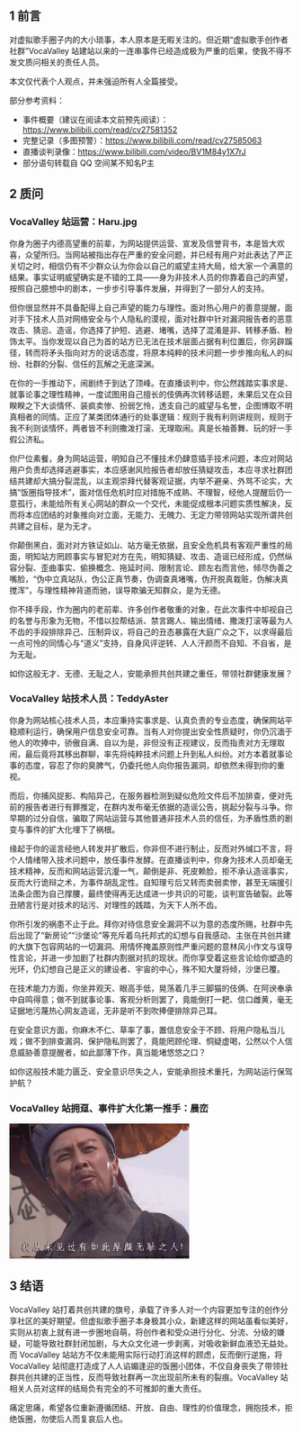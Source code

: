 ## 1 前言

对虚拟歌手圈子内的大小琐事，本人原本是无暇关注的。但近期“虚拟歌手创作者社群”VocaValley 站建站以来的一连串事件已经造成极为严重的后果，使我不得不发文质问相关的责任人员。

本文仅代表个人观点，并未强迫所有人全篇接受。

部分参考资料：

- 事件概要（建议在阅读本文前预先阅读）：<https://www.bilibili.com/read/cv27581352>
- 完整记录（多图预警）：<https://www.bilibili.com/read/cv27585063>
- 直播谈判录像：<https://www.bilibili.com/video/BV1M84y1X7rJ>
- 部分语句转载自 QQ 空间某不知名P主

## 2 质问

### VocaValley 站运营：Haru.jpg

你身为圈子内德高望重的前辈，为网站提供运营、宣发及信誉背书，本是皆大欢喜，众望所归。当网站被指出存在严重的安全问题，并已经有用户对此表达了严正关切之时，相信仍有不少群众认为你会以自己的威望主持大局，给大家一个满意的结果。事实证明威望确实是不错的工具——身为非技术人员的你靠着自己的声望，按照自己臆想中的剧本，一步步引导事件发展，并得到了一部分人的支持。

但你很显然并不具备配得上自己声望的能力与理性。面对热心用户的善意提醒，面对手下技术人员对网络安全与个人隐私的漠视，面对社群中针对漏洞报告者的恶意攻击、猜忌、造谣，你选择了护短、逃避、堵嘴，选择了混淆是非、转移矛盾、粉饰太平。当你发现以自己为首的站方已无法在技术层面占据有利位置后，你另辟蹊径，转而将矛头指向对方的说话态度，将原本纯粹的技术问题一步步推向私人的纠纷、社群的分裂、信任的瓦解之无底深渊。

在你的一手推动下，闹剧终于到达了顶峰。在直播谈判中，你公然践踏实事求是、就事论事之理性精神，一度试图用自己擅长的伎俩再次转移话题，未果后又在众目睽睽之下大谈情怀、装疯卖惨、扮弱乞怜，透支自己的威望与名誉，企图博取不明真相者的同情。正应了某类团体通行的处事逻辑：规则于我有利则讲规则，规则于我不利则谈情怀，两者皆不利则撒泼打滚、无理取闹。真是长袖善舞、玩的好一手假公济私。

你尸位素餐，身为网站运营，明知自己不懂技术仍肆意插手技术问题，本应对网站用户负责却选择逃避事实，本应感谢风险报告者却放任猜疑攻击，本应寻求社群团结共建却大搞分裂混乱，以主观崇拜代替客观证据，内举不避亲、外骂不论实，大搞“饭圈指导技术”，面对信任危机时应对措施不成熟、不理智，经他人提醒后仍一意孤行，未能给所有关心网站的群众一个交代，未能促成根本问题实质性解决，反而将本应团结的对象推向对立面，无能力、无魄力、无定力带领网站实现所谓共创共建之目标，是为无才。

你颠倒黑白，面对对方铁证如山、站方毫无依据，且安全危机具有客观严重性的局面，明知站方罔顾事实与冒犯对方在先，明知猜疑、攻击、造谣已经形成，仍然纵容分裂、歪曲事实、偷换概念、拖延时间、限制言论、顾左右而言他，倾尽伪善之嘴脸，“伪中立真站队，伪公正真节奏，伪调查真堵嘴，伪开脱真栽赃，伪解决真搅浑”，与理性精神背道而驰，误导欺骗无知群众，是为无德。

你不择手段，作为圈内的老前辈、许多创作者敬重的对象，在此次事件中却视自己的名誉与形象为无物，不惜以拉帮结派、禁言踢人、输出情绪、撒泼打滚等最为人不齿的手段排除异己、压制异议，将自己的丑态暴露在大庭广众之下，以求得最后一点可怜的同情心与“道义”支持，自身风评逆转、人人汗颜而不自知、不自省，是为无耻。

如你这般无才、无德、无耻之人，安能承担共创共建之重任，带领社群健康发展？

### VocaValley 站技术人员：TeddyAster

你身为网站核心技术人员，本应秉持实事求是、认真负责的专业态度，确保网站平稳顺利运行，确保用户信息安全可靠。当有人对你提出安全性质疑时，你仍沉湎于他人的吹捧中，骄傲自满、自以为是，非但没有正视建议，反而指责对方无理取闹，最后竟将其移出群聊，率先将纯粹技术问题上升到私人纠纷。对方本着就事论事的态度，容忍了你的臭脾气，仍委托他人向你报告漏洞，却依然未得到你的重视。

而后，你捕风捉影、构陷异己，在服务器检测到疑似危险文件后不加排查，便对先前的报告者进行有罪推定，在群内发布毫无依据的造谣公告，挑起分裂与斗争。你早期的过分自信，骗取了网站运营与其他普通非技术人员的信任，为矛盾性质的剧变与事件的扩大化埋下了祸根。

缘起于你的谣言经他人转发并扩散后，你非但不进行制止，反而对外缄口不言，将个人情绪带入技术问题中，放任事件发酵。在直播谈判中，你身为技术人员却毫无技术精神，反而和网站运营沆瀣一气，颠倒是非、死皮赖脸，拒不承认造谣事实，反而大行诡辩之术，为事件胡乱定性。自知理亏后又转而卖弱卖惨，甚至无端援引法条企图为自己撑腰，最终使得再无达成进一步共识的可能，谈判宣告破裂。此等丑陋言行是对技术的玷污、对理性的践踏，为天下人所不齿。

你所引发的祸患不止于此。拜你对待信息安全漏洞不以为意的态度所赐，社群中先后出现了“新房论”“沙堡论”等充斥着乌托邦式的幻想与自我感动、主张在共创共建的大旗下包容网站的一切漏洞、用情怀掩盖原则性严重问题的意林风小作文与误导性言论，并进一步加剧了社群内割据对抗的现状。而你享受着这些言论给你塑造的光环，仍幻想自己是正义的建设者、宇宙的中心，殊不知大厦将倾，沙堡已覆。

在技术能力方面，你坐井观天、眼高手低，晃荡着几手三脚猫的伎俩、在阿谀奉承中自鸣得意；做不到就事论事、客观分析则罢了，竟能倒打一耙、信口雌黄，毫无证据地污蔑热心网友造谣，无非是听不到吹捧便排除异己耳。

在安全意识方面，你麻木不仁、草率了事，置信息安全于不顾、将用户隐私当儿戏；做不到排查漏洞、保护隐私则罢了，竟能罔顾伦理、恫疑虚喝，公然以个人信息威胁善意提醒者，如此鄙薄下作，真当能堵悠悠之口？

如你这般技术能力匮乏、安全意识尽失之人，安能承担技术重托，为网站运行保驾护航？

### VocaValley 站拥趸、事件扩大化第一推手：晨峦

![hywc](/assets/pics/effrontery.gif)

## 3 结语

VocaValley 站打着共创共建的旗号，承载了许多人对一个内容更加专注的创作分享社区的美好期望。但虚拟歌手圈子本身极其小众，新建这样的网站虽看似美好，实则从初衷上就有进一步圈地自萌，将创作者和受众进行分化、分流、分级的嫌疑，可能导致社群封闭加剧，与大众文化进一步剥离，对吸收新鲜血液恐无益处。而 VocaValley 站站方不仅未能用实际行动打消这样的顾虑，反而倒行逆施，将 VocaValley 站彻底打造成了人人谄媚逢迎的饭圈小团体，不仅自身丧失了带领社群共创共建的正当性，反而导致社群再一次出现前所未有的裂痕。VocaValley 站相关人员对这样的结局负有完全的不可推卸的重大责任。

痛定思痛，希望各位重新遵循团结、开放、自由、理性的价值理念，拥抱技术，拒绝饭圈，勿使后人而复哀后人也。

